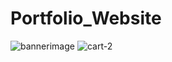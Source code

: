 # Portfolio_Website

![bannerimage](https://github.com/bollepallimounika14/Portfolio_Website/assets/109978867/87f780b3-c503-4168-bc36-2d34c5975907)
![cart-2](https://github.com/bollepallimounika14/Portfolio_Website/assets/109978867/732b87c2-1ed4-4e11-ba6d-117a3392ea97)

